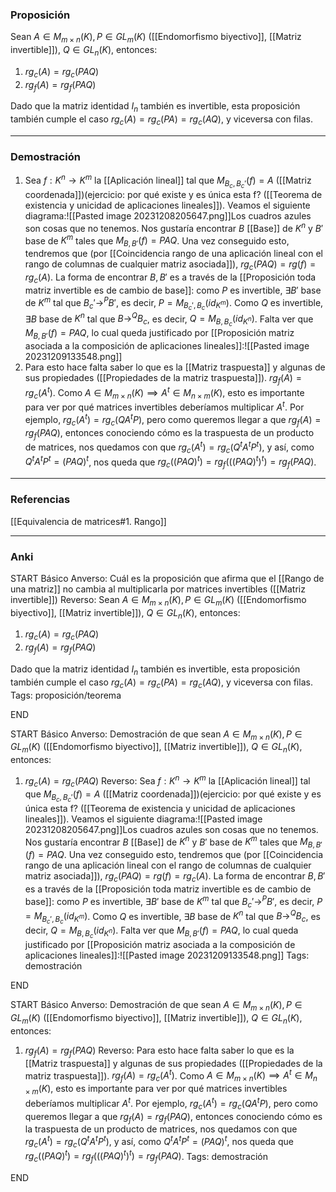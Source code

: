 ### Proposición

Sean $A \in M_{m \times n} (K), P \in GL_m (K)$ ([[Endomorfismo biyectivo]], [[Matriz invertible]]), $Q \in GL_n (K)$, entonces:
1) $rg_c (A) = rg_c (PAQ)$
2) $rg_f (A) = rg_f (PAQ)$

Dado que la matriz identidad $I_n$ también es invertible, esta proposición también cumple el caso $rg_c (A) = rg_c(PA) = rg_c(AQ)$, y viceversa con filas. 

---
### Demostración

1) Sea $f : K^n \rightarrow K^m$ la [[Aplicación lineal]] tal que $M_{B_c, B_c'} (f) = A$ ([[Matriz coordenada]])(ejercicio: por qué existe y es única esta f? ([[Teorema de existencia y unicidad de aplicaciones lineales]]). Veamos el siguiente diagrama:![[Pasted image 20231208205647.png]]Los cuadros azules son cosas que no tenemos. Nos gustaría encontrar $B$ [[Base]] de $K^n$ y $B'$ base de $K^m$ tales que $M_{B,B'} (f) = PAQ$. Una vez conseguido esto, tendremos que (por [[Coincidencia rango de una aplicación lineal con el rango de columnas de cualquier matriz asociada]]), $rg_c (PAQ) = rg(f) = rg_c(A)$. La forma de encontrar $B, B'$ es a través de la [[Proposición toda matriz invertible es de cambio de base]]: como $P$ es invertible, $\exists B'$ base de $K^m$ tal que $B_c' \rightarrow^P B'$, es decir, $P = M_{B_c', B_c} (id_{K^m})$. Como $Q$ es invertible, $\exists B$ base de $K^n$ tal que $B \rightarrow^Q B_c$, es decir, $Q = M_{B,B_c} (id_{K^n})$. Falta ver que $M_{B,B'} (f) = PAQ$, lo cual queda justificado por [[Proposición matriz asociada a la composición de aplicaciones lineales]]:![[Pasted image 20231209133548.png]]
2) Para esto hace falta saber lo que es la [[Matriz traspuesta]] y algunas de sus propiedades ([[Propiedades de la matriz traspuesta]]). $rg_f(A) = rg_c(A^t)$. Como $A \in M_{m \times n} (K) \implies A^t \in M_{n \times m} (K)$, esto es importante para ver por qué matrices invertibles deberíamos multiplicar $A^t$. Por ejemplo, $rg_c(A^t) = rg_c(QA^tP)$, pero como queremos llegar a que $rg_f(A) = rg_f(PAQ)$, entonces conociendo cómo es la traspuesta de un producto de matrices, nos quedamos con que $rg_c(A^t) = rg_c(Q^tA^tP^t)$, y así, como $Q^tA^tP^t = (PAQ)^t$, nos queda que $rg_c((PAQ)^t) = rg_f(((PAQ)^t)^t) = rg_f(PAQ)$. 

---
### Referencias

[[Equivalencia de matrices#1. Rango]]

---
### Anki

START
Básico
Anverso: Cuál es la proposición que afirma que el [[Rango de una matriz]] no cambia al multiplicarla por matrices invertibles ([[Matriz invertible]])
Reverso: Sean $A \in M_{m \times n} (K), P \in GL_m (K)$ ([[Endomorfismo biyectivo]], [[Matriz invertible]]), $Q \in GL_n (K)$, entonces:
1) $rg_c (A) = rg_c (PAQ)$
2) $rg_f (A) = rg_f (PAQ)$

Dado que la matriz identidad $I_n$ también es invertible, esta proposición también cumple el caso $rg_c (A) = rg_c(PA) = rg_c(AQ)$, y viceversa con filas. 
Tags: proposición/teorema
<!--ID: 1704822883722-->
END

START
Básico
Anverso: Demostración de que sean $A \in M_{m \times n} (K), P \in GL_m (K)$ ([[Endomorfismo biyectivo]], [[Matriz invertible]]), $Q \in GL_n (K)$, entonces:
1) $rg_c (A) = rg_c (PAQ)$
Reverso: Sea $f : K^n \rightarrow K^m$ la [[Aplicación lineal]] tal que $M_{B_c, B_c'} (f) = A$ ([[Matriz coordenada]])(ejercicio: por qué existe y es única esta f? ([[Teorema de existencia y unicidad de aplicaciones lineales]]). Veamos el siguiente diagrama:![[Pasted image 20231208205647.png]]Los cuadros azules son cosas que no tenemos. Nos gustaría encontrar $B$ [[Base]] de $K^n$ y $B'$ base de $K^m$ tales que $M_{B,B'} (f) = PAQ$. Una vez conseguido esto, tendremos que (por [[Coincidencia rango de una aplicación lineal con el rango de columnas de cualquier matriz asociada]]), $rg_c (PAQ) = rg(f) = rg_c(A)$. La forma de encontrar $B, B'$ es a través de la [[Proposición toda matriz invertible es de cambio de base]]: como $P$ es invertible, $\exists B'$ base de $K^m$ tal que $B_c' \rightarrow^P B'$, es decir, $P = M_{B_c', B_c} (id_{K^m})$. Como $Q$ es invertible, $\exists B$ base de $K^n$ tal que $B \rightarrow^Q B_c$, es decir, $Q = M_{B,B_c} (id_{K^n})$. Falta ver que $M_{B,B'} (f) = PAQ$, lo cual queda justificado por [[Proposición matriz asociada a la composición de aplicaciones lineales]]:![[Pasted image 20231209133548.png]]
Tags: demostración
<!--ID: 1704822883725-->
END

START
Básico
Anverso: Demostración de que sean $A \in M_{m \times n} (K), P \in GL_m (K)$ ([[Endomorfismo biyectivo]], [[Matriz invertible]]), $Q \in GL_n (K)$, entonces:
1) $rg_f (A) = rg_f (PAQ)$
Reverso: Para esto hace falta saber lo que es la [[Matriz traspuesta]] y algunas de sus propiedades ([[Propiedades de la matriz traspuesta]]). $rg_f(A) = rg_c(A^t)$. Como $A \in M_{m \times n} (K) \implies A^t \in M_{n \times m} (K)$, esto es importante para ver por qué matrices invertibles deberíamos multiplicar $A^t$. Por ejemplo, $rg_c(A^t) = rg_c(QA^tP)$, pero como queremos llegar a que $rg_f(A) = rg_f(PAQ)$, entonces conociendo cómo es la traspuesta de un producto de matrices, nos quedamos con que $rg_c(A^t) = rg_c(Q^tA^tP^t)$, y así, como $Q^tA^tP^t = (PAQ)^t$, nos queda que $rg_c((PAQ)^t) = rg_f(((PAQ)^t)^t) = rg_f(PAQ)$. 
Tags: demostración
<!--ID: 1704822883729-->
END